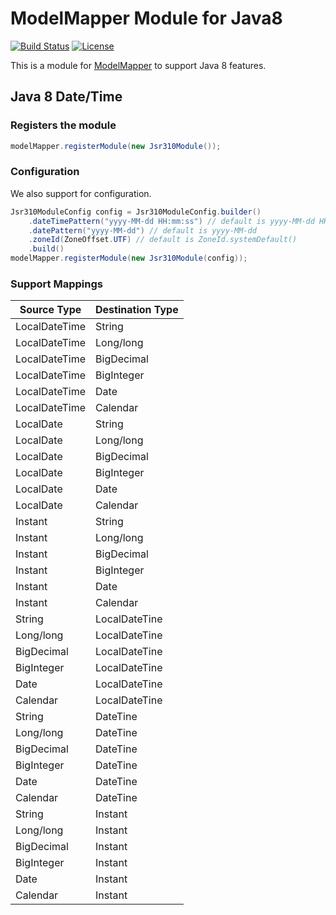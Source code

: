 # ModelMapper Module for Java8

[![Build Status](https://travis-ci.org/chhsiao90/modelmapper-module-java8.svg)](https://travis-ci.org/chhsiao90/modelmapper-module-java8) 
[![License](http://img.shields.io/:license-apache-brightgreen.svg)](http://www.apache.org/licenses/LICENSE-2.0.html)

This is a module for [ModelMapper](http://modelmapper.org) to support Java 8 features.

## Java 8 Date/Time

### Registers the module

```java
modelMapper.registerModule(new Jsr310Module());
```

### Configuration

We also support for configuration.

```java
Jsr310ModuleConfig config = Jsr310ModuleConfig.builder()
    .dateTimePattern("yyyy-MM-dd HH:mm:ss") // default is yyyy-MM-dd HH:mm:ss
    .datePattern("yyyy-MM-dd") // default is yyyy-MM-dd
    .zoneId(ZoneOffset.UTF) // default is ZoneId.systemDefault()
    .build()
modelMapper.registerModule(new Jsr310Module(config));
```

### Support Mappings

| Source Type   | Destination Type |
|---------------|------------------|
| LocalDateTime | String           |
| LocalDateTime | Long/long        |
| LocalDateTime | BigDecimal       |
| LocalDateTime | BigInteger       |
| LocalDateTime | Date             |
| LocalDateTime | Calendar         |
| LocalDate     | String           |
| LocalDate     | Long/long        |
| LocalDate     | BigDecimal       |
| LocalDate     | BigInteger       |
| LocalDate     | Date             |
| LocalDate     | Calendar         |
| Instant       | String           |
| Instant       | Long/long        |
| Instant       | BigDecimal       |
| Instant       | BigInteger       |
| Instant       | Date             |
| Instant       | Calendar         |
| String        | LocalDateTine    |
| Long/long     | LocalDateTine    |
| BigDecimal    | LocalDateTine    |
| BigInteger    | LocalDateTine    |
| Date          | LocalDateTine    |
| Calendar      | LocalDateTine    |
| String        | DateTine         |
| Long/long     | DateTine         |
| BigDecimal    | DateTine         |
| BigInteger    | DateTine         |
| Date          | DateTine         |
| Calendar      | DateTine         |
| String        | Instant          |
| Long/long     | Instant          |
| BigDecimal    | Instant          |
| BigInteger    | Instant          |
| Date          | Instant          |
| Calendar      | Instant          |
